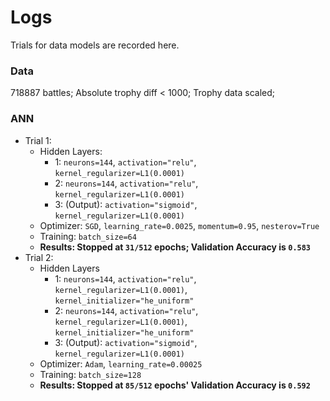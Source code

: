 # Logs
Trials for data models are recorded here.

### Data
718887 battles; Absolute trophy diff < 1000; Trophy data scaled;

### ANN
- Trial 1:
    - Hidden Layers:
        - 1: `neurons=144`, `activation="relu"`, `kernel_regularizer=L1(0.0001)`
        - 2: `neurons=144`, `activation="relu"`, `kernel_regularizer=L1(0.0001)`
        - 3: (Output): `activation="sigmoid"`, `kernel_regularizer=L1(0.0001)`
    - Optimizer: `SGD`, `learning_rate=0.0025`, `momentum=0.95`, `nesterov=True`
    - Training: `batch_size=64`
    - **Results: Stopped at `31/512` epochs; Validation Accuracy is `0.583`**
- Trial 2:
    - Hidden Layers
        - 1: `neurons=144`, `activation="relu"`, `kernel_regularizer=L1(0.0001)`, `kernel_initializer="he_uniform"`
        - 2: `neurons=144`, `activation="relu"`, `kernel_regularizer=L1(0.0001)`, `kernel_initializer="he_uniform"`
        - 3: (Output): `activation="sigmoid"`, `kernel_regularizer=L1(0.0001)`
    - Optimizer: `Adam`, `learning_rate=0.00025`
    - Training: `batch_size=128`
    - **Results: Stopped at `85/512` epochs' Validation Accuracy is `0.592`**

